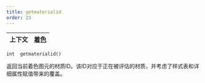 ```yaml
---
title: getmaterialid
order: 23
---
```

| 上下文 | [着色](../contexts/shading.html) |
| --- | --- |

`int  getmaterialid()`

返回当前着色图元的材质ID。该ID对应于正在被评估的材质，并考虑了样式表和详细属性赋值带来的覆盖。
